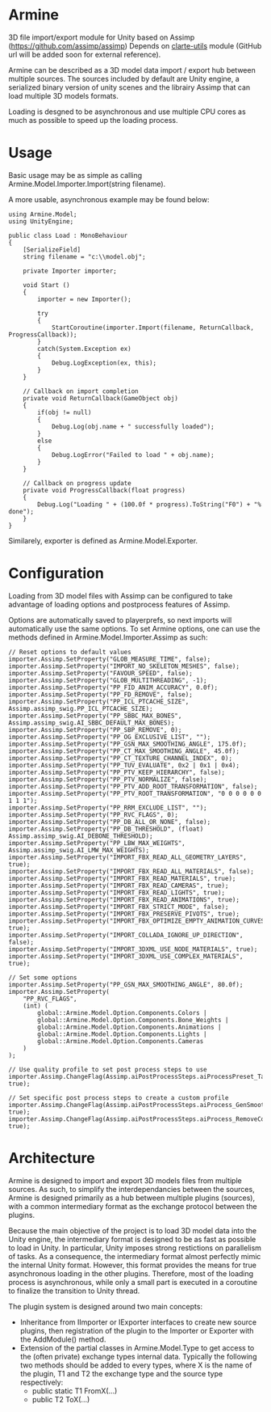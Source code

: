 Armine
===============

3D file import/export module for Unity based on Assimp (https://github.com/assimp/assimp)
Depends on [clarte-utils](ssh://git@gitlab.clarte.asso.fr:53000/modules/clarte-utils.git "clarte-utils")
module (GitHub url will be added soon for external reference).

Armine can be described as a 3D model data import / export hub between multiple
sources. The sources included by default are Unity engine, a serialized binary
version of unity scenes and the librairy Assimp that can load multiple 3D models
formats.

Loading is desgned to be asynchronous and use multiple CPU cores as much as
possible to speed up the loading process.

Usage
===============

Basic usage may be as simple as calling Armine.Model.Importer.Import(string filename).

A more usable, asynchronous example may be found below:
```
using Armine.Model;
using UnityEngine;

public class Load : MonoBehaviour
{
	[SerializeField]
	string filename = "c:\\model.obj";

	private Importer importer;

	void Start ()
	{
		importer = new Importer();

		try
		{
			StartCoroutine(importer.Import(filename, ReturnCallback, ProgressCallback));
		}
		catch(System.Exception ex)
		{
			Debug.LogException(ex, this);
		}
	}

	// Callback on import completion
	private void ReturnCallback(GameObject obj)
	{
		if(obj != null)
		{
			Debug.Log(obj.name + " successfully loaded");
		}
		else
		{
			Debug.LogError("Failed to load " + obj.name);
		}
	}

	// Callback on progress update
	private void ProgressCallback(float progress)
	{
		Debug.Log("Loading " + (100.0f * progress).ToString("F0") + "% done");
	}
}
```

Similarely, exporter is defined as Armine.Model.Exporter.


Configuration
===============

Loading from 3D model files with Assimp can be configured to take advantage of
loading options and postprocess features of Assimp.

Options are automatically saved to playerprefs, so next imports will
automatically use the same options. To set Armine options, one can use the
methods defined in Armine.Model.Importer.Assimp as such:
```
// Reset options to default values
importer.Assimp.SetProperty("GLOB_MEASURE_TIME", false);
importer.Assimp.SetProperty("IMPORT_NO_SKELETON_MESHES", false);
importer.Assimp.SetProperty("FAVOUR_SPEED", false);
importer.Assimp.SetProperty("GLOB_MULTITHREADING", -1);
importer.Assimp.SetProperty("PP_FID_ANIM_ACCURACY", 0.0f);
importer.Assimp.SetProperty("PP_FD_REMOVE", false);
importer.Assimp.SetProperty("PP_ICL_PTCACHE_SIZE", Assimp.assimp_swig.PP_ICL_PTCACHE_SIZE);
importer.Assimp.SetProperty("PP_SBBC_MAX_BONES", Assimp.assimp_swig.AI_SBBC_DEFAULT_MAX_BONES);
importer.Assimp.SetProperty("PP_SBP_REMOVE", 0);
importer.Assimp.SetProperty("PP_OG_EXCLUSIVE_LIST", "");
importer.Assimp.SetProperty("PP_GSN_MAX_SMOOTHING_ANGLE", 175.0f);
importer.Assimp.SetProperty("PP_CT_MAX_SMOOTHING_ANGLE", 45.0f);
importer.Assimp.SetProperty("PP_CT_TEXTURE_CHANNEL_INDEX", 0);
importer.Assimp.SetProperty("PP_TUV_EVALUATE", 0x2 | 0x1 | 0x4);
importer.Assimp.SetProperty("PP_PTV_KEEP_HIERARCHY", false);
importer.Assimp.SetProperty("PP_PTV_NORMALIZE", false);
importer.Assimp.SetProperty("PP_PTV_ADD_ROOT_TRANSFORMATION", false);
importer.Assimp.SetProperty("PP_PTV_ROOT_TRANSFORMATION", "0 0 0 0 0 0 1 1 1");
importer.Assimp.SetProperty("PP_RRM_EXCLUDE_LIST", "");
importer.Assimp.SetProperty("PP_RVC_FLAGS", 0);
importer.Assimp.SetProperty("PP_DB_ALL_OR_NONE", false);
importer.Assimp.SetProperty("PP_DB_THRESHOLD", (float) Assimp.assimp_swig.AI_DEBONE_THRESHOLD);
importer.Assimp.SetProperty("PP_LBW_MAX_WEIGHTS", Assimp.assimp_swig.AI_LMW_MAX_WEIGHTS);
importer.Assimp.SetProperty("IMPORT_FBX_READ_ALL_GEOMETRY_LAYERS", true);
importer.Assimp.SetProperty("IMPORT_FBX_READ_ALL_MATERIALS", false);
importer.Assimp.SetProperty("IMPORT_FBX_READ_MATERIALS", true);
importer.Assimp.SetProperty("IMPORT_FBX_READ_CAMERAS", true);
importer.Assimp.SetProperty("IMPORT_FBX_READ_LIGHTS", true);
importer.Assimp.SetProperty("IMPORT_FBX_READ_ANIMATIONS", true);
importer.Assimp.SetProperty("IMPORT_FBX_STRICT_MODE", false);
importer.Assimp.SetProperty("IMPORT_FBX_PRESERVE_PIVOTS", true);
importer.Assimp.SetProperty("IMPORT_FBX_OPTIMIZE_EMPTY_ANIMATION_CURVES", true);
importer.Assimp.SetProperty("IMPORT_COLLADA_IGNORE_UP_DIRECTION", false);
importer.Assimp.SetProperty("IMPORT_3DXML_USE_NODE_MATERIALS", true);
importer.Assimp.SetProperty("IMPORT_3DXML_USE_COMPLEX_MATERIALS", true);

// Set some options
importer.Assimp.SetProperty("PP_GSN_MAX_SMOOTHING_ANGLE", 80.0f);
importer.Assimp.SetProperty(
	"PP_RVC_FLAGS",
	(int) (
		global::Armine.Model.Option.Components.Colors |
		global::Armine.Model.Option.Components.Bone_Weights |
		global::Armine.Model.Option.Components.Animations |
		global::Armine.Model.Option.Components.Lights |
		global::Armine.Model.Option.Components.Cameras
	)
);

// Use quality profile to set post process steps to use 
importer.Assimp.ChangeFlag(Assimp.aiPostProcessSteps.aiProcessPreset_TargetRealtime_MaxQuality, true);

// Set specific post process steps to create a custom profile
importer.Assimp.ChangeFlag(Assimp.aiPostProcessSteps.aiProcess_GenSmoothNormals, true);
importer.Assimp.ChangeFlag(Assimp.aiPostProcessSteps.aiProcess_RemoveComponent, true);
```


Architecture
===============

Armine is designed to import and export 3D models files from multiple sources.
As such, to simplify the interdependancies between the sources, Armine is
designed primarily as a hub between multiple plugins (sources), with a common
intermediary format as the exchange protocol between the plugins.

Because the main objective of the project is to load 3D model data into the
Unity engine, the intermediary format is designed to be as fast as possible to
load in Unity. In particular, Unity imposes strong restictions on parallelism
of tasks. As a consequence, the intermediary format almost perfectly mimic the
internal Unity format. However, this format provides the means for true
asynchronous loading in the other plugins. Therefore, most of the loading
process is asynchronous, while only a small part is executed in a coroutine
to finalize the transition to Unity thread.

The plugin system is designed around two main concepts:
- Inheritance from IImporter or IExporter interfaces to create new source
plugins, then registration of the plugin to the Importer or Exporter with the
AddModule() method.
- Extension of the partial classes in Armine.Model.Type to get access to the
(often private) exchange types internal data. Typically the following two
methods should be added to every types, where X is the name of the plugin, T1
and T2 the exchange type and the source type respectively:
    - public static T1 FromX(...)
    - public T2 ToX(...)

